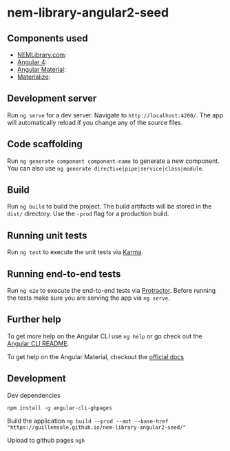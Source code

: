 # nem-library-angular2-seed

## Components used

- [NEMLibrary.com](https://nemlibrary.com):
- [Angular 4](https://angular.io/):
- [Angular Material](https://material.angular.io):
- [Materialize](http://materializecss.com/):

## Development server

Run `ng serve` for a dev server. Navigate to `http://localhost:4200/`. The app will automatically reload if you change any of the source files.

## Code scaffolding

Run `ng generate component component-name` to generate a new component. You can also use `ng generate directive|pipe|service|class|module`.

## Build

Run `ng build` to build the project. The build artifacts will be stored in the `dist/` directory. Use the `-prod` flag for a production build.

## Running unit tests

Run `ng test` to execute the unit tests via [Karma](https://karma-runner.github.io).

## Running end-to-end tests

Run `ng e2e` to execute the end-to-end tests via [Protractor](http://www.protractortest.org/).
Before running the tests make sure you are serving the app via `ng serve`.

## Further help

To get more help on the Angular CLI use `ng help` or go check out the [Angular CLI README](https://github.com/angular/angular-cli/blob/master/README.md).

To get help on the Angular Material, checkout the [official docs](https://material.angular.io)

## Development

Dev dependencies

`npm install -g angular-cli-ghpages`

Build the application
`ng build --prod --aot --base-href "https://guillemsole.github.io/nem-library-angular2-seed/"`

Upload to github pages
`ngh`